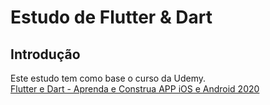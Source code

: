 Estudo de Flutter & Dart
========================

Introdução
----------
Este estudo tem como base o curso da Udemy.  
[Flutter e Dart - Aprenda e Construa APP iOS e Android 2020](https://www.udemy.com/course/curso-flutter/)

